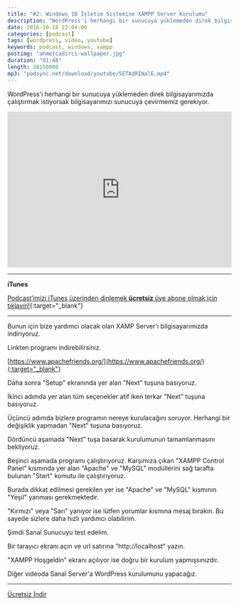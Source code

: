 ```yaml
---
title: "#2: Windows 10 İşletim Sistemine XAMPP Server Kurulumu"
description: "WordPress'i herhangi bir sunucuya yüklemeden direk bilgisayarımızda çalıştırmak istiyorsak bilgisayarımızı sunucuya çevirmemiz gerekiyor."
date: 2016-10-18 22:04:00
categories: [podcast]
tags: [wordpress, video, youtube]
keywords: podcast, windows, xampp
postimg: "ahmetcadirci-wallpaper.jpg"
duration: "01:48"
length: 38150000
mp3: "podsync.net/download/youtube/5ETAdRINalE.mp4"
---
```


WordPress'i herhangi bir sunucuya yüklemeden direk bilgisayarımızda çalıştırmak istiyorsak bilgisayarımızı sunucuya çevirmemiz gerekiyor.

<iframe width="100%" height="350" src="http://www.youtube.com/embed/5ETAdRINalE" frameborder="0" allowfullscreen></iframe>

* * *

**iTunes**

[Podcast’imizi iTunes üzerinden dinlemek **ücretsiz** üye abone olmak için tıklayın!](https://ahmetcadirci.com.tr/podcast/){:target="_blank"}

* * *

Bunun için bize yardımcı olacak olan XAMP Server'ı bilgisayarımızda indiriyoruz.

Linkten programı indirebilirsiniz.

[https://www.apachefriends.org/](https://www.apachefriends.org/){:target="_blank"}

Daha sonra "Setup" ekranında yer alan "Next" tuşuna basıyoruz.

İkinci adımda yer alan tüm seçenekler atif iken terkar "Next" tuşuna basıyoruz.

Üçüncü adımda bizlere programın nereye kurulacağını soruyor. Herhangi bir değişiklik yapmadan "Next" tuşuna basıyoruz.

Dördüncü aşamada "Next" tuşa basarak kurulumunun tamamlanmasını bekliyoruz.

Beşinci aşamada programı çalıştırıyoruz. Karşımıza çıkan "XAMPP Control Panel" kısmında yer alan "Apache" ve "MySQL" modüllerini sağ tarafta bulunan "Start" komutu ile çalıştırıyoruz.

Burada dikkat edilmesi gerekilen yer ise "Apache" ve "MySQL" kısmının "Yeşil" yanması gerekmektedir.

"Kırmızı" veya "Sarı" yanıyor ise lütfen yorumlar kısmına mesaj bırakın. Bu sayede sizlere daha hızlı yardımcı olabilirim.

Şimdi Sanal Sunucuyu test edelim.

Bir tarayıcı ekranı açın ve url satırına "http://localhost" yazın.

"XAMPP Hoşgeldin" ekranı açılıyor ise doğru bir kurulum yapmışsınızdır.

Diğer videoda Sanal Server'a WordPress kurulumunu yapacağız.

* * *

<a href="https://dl.dropboxusercontent.com/s/zgwnb0glj4w1ww9/001-windows-10-isletim-sistemine-xampp-server-kurulumu.mp3"><i class="icon icon-download"></i> Ücretsiz İndir</a>

